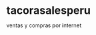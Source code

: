 # tacorasalesperu
ventas y compras por internet
<!DOCTYPE html>
<html lang="es">
<head>
    <meta charset="UTF-8">
    <meta name="viewport" content="width=device-width, initial-scale=1.0">
    <title>Tacora Sales</title>
    <style>
        * {
            margin: 0;
            padding: 0;
            box-sizing: border-box;
        }

        body {
            font-family: Arial, sans-serif;
            background: linear-gradient(135deg, #f5f7fa 0%, #c3cfe2 100%);
            min-height: 100vh;
        }

        .header {
            background: linear-gradient(45deg, #fff, #f8f9fa);
            padding: 20px 0;
            box-shadow: 0 2px 20px rgba(0,0,0,0.1);
        }

        .logo-container {
            text-align: center;
            margin-bottom: 20px;
        }

        .logo {
            font-size: 4rem;
            font-weight: bold;
            margin-bottom: 10px;
        }

        .logo .t { color: #1e5aa8; }
        .logo .a1 { color: #d4af37; }
        .logo .c { color: #dc143c; }
        .logo .o { color: #1e5aa8; }
        .logo .r { color: #d4af37; }
        .logo .a2 { color: #7cb342; }

        .sales-badge {
            background: linear-gradient(45deg, #ff9500, #ffb347);
            color: white;
            padding: 15px 40px;
            border-radius: 50px;
            font-size: 2.5rem;
            font-weight: bold;
            display: inline-block;
            box-shadow: 0 8px 25px rgba(255, 149, 0, 0.3);
        }

        .nav-menu {
            background: #1e5aa8;
            padding: 15px 0;
        }

        .nav-menu ul {
            display: flex;
            justify-content: center;
            list-style: none;
            gap: 30px;
        }

        .nav-menu a {
            color: white;
            text-decoration: none;
            padding: 10px 20px;
            border-radius: 25px;
            transition: all 0.3s ease;
            font-weight: 500;
        }

        .nav-menu a:hover {
            background: rgba(255,255,255,0.2);
            transform: translateY(-2px);
        }

        .container {
            max-width: 1200px;
            margin: 0 auto;
            padding: 40px 20px;
        }

        .admin-panel {
            background: white;
            padding: 20px;
            border-radius: 15px;
            margin-bottom: 30px;
            box-shadow: 0 5px 20px rgba(0,0,0,0.1);
        }

        .admin-panel h3 {
            color: #1e5aa8;
            margin-bottom: 15px;
            font-size: 1.5rem;
        }

        .form-group {
            margin-bottom: 15px;
        }

        .form-group label {
            display: block;
            margin-bottom: 5px;
            font-weight: bold;
            color: #333;
        }

        .form-group input, .form-group textarea {
            width: 100%;
            padding: 10px;
            border: 2px solid #ddd;
            border-radius: 8px;
            font-size: 14px;
        }

        .form-group input:focus, .form-group textarea:focus {
            border-color: #1e5aa8;
            outline: none;
        }

        .btn-primary {
            background: linear-gradient(45deg, #1e5aa8, #4a90e2);
            color: white;
            border: none;
            padding: 12px 25px;
            border-radius: 25px;
            cursor: pointer;
            font-weight: bold;
            transition: all 0.3s ease;
        }

        .btn-primary:hover {
            transform: translateY(-2px);
            box-shadow: 0 5px 15px rgba(30, 90, 168, 0.3);
        }

        .btn-secondary {
            background: linear-gradient(45deg, #dc143c, #ff6b6b);
            color: white;
            border: none;
            padding: 8px 15px;
            border-radius: 20px;
            cursor: pointer;
            font-size: 12px;
            margin-left: 10px;
        }

        .products-grid {
            display: grid;
            grid-template-columns: repeat(auto-fit, minmax(300px, 1fr));
            gap: 30px;
            margin-top: 30px;
        }

        .product-card {
            background: white;
            border-radius: 15px;
            overflow: hidden;
            box-shadow: 0 10px 30px rgba(0,0,0,0.1);
            transition: all 0.3s ease;
            position: relative;
        }

        .product-card:hover {
            transform: translateY(-5px);
            box-shadow: 0 20px 40px rgba(0,0,0,0.15);
        }

        .product-image {
            width: 100%;
            height: 250px;
            object-fit: cover;
            border-bottom: 3px solid #ff9500;
        }

        .product-info {
            padding: 20px;
        }

        .product-title {
            font-size: 1.3rem;
            font-weight: bold;
            color: #1e5aa8;
            margin-bottom: 10px;
        }

        .product-price {
            font-size: 1.8rem;
            font-weight: bold;
            color: #dc143c;
            margin-bottom: 15px;
        }

        .product-description {
            color: #666;
            margin-bottom: 15px;
            line-height: 1.5;
        }

        .product-video {
            width: 100%;
            height: 200px;
            border-radius: 8px;
            margin-bottom: 15px;
        }

        .edit-controls {
            display: flex;
            gap: 10px;
            margin-top: 15px;
        }

        .footer {
            background: #1e5aa8;
            color: white;
            text-align: center;
            padding: 40px 20px;
            margin-top: 50px;
        }

        .footer-content {
            max-width: 1200px;
            margin: 0 auto;
        }

        .footer-links {
            display: flex;
            justify-content: center;
            gap: 30px;
            margin-bottom: 20px;
            flex-wrap: wrap;
        }

        .footer-links a {
            color: white;
            text-decoration: none;
            transition: color 0.3s ease;
        }

        .footer-links a:hover {
            color: #ff9500;
        }

        .footer-social {
            margin: 20px 0;
        }

        .social-icons {
            display: flex;
            justify-content: center;
            gap: 15px;
        }

        .social-icon {
            width: 40px;
            height: 40px;
            background: #ff9500;
            border-radius: 50%;
            display: flex;
            align-items: center;
            justify-content: center;
            color: white;
            text-decoration: none;
            transition: all 0.3s ease;
        }

        .social-icon:hover {
            transform: translateY(-3px);
            box-shadow: 0 5px 15px rgba(255, 149, 0, 0.3);
        }

        .hidden {
            display: none;
        }

        @media (max-width: 768px) {
            .logo {
                font-size: 2.5rem;
            }
            
            .sales-badge {
                font-size: 1.8rem;
                padding: 10px 30px;
            }
            
            .nav-menu ul {
                flex-direction: column;
                gap: 10px;
            }
            
            .footer-links {
                flex-direction: column;
                gap: 15px;
            }
        }
    </style>
</head>
<body>
    <header class="header">
        <div class="logo-container">
            <div class="logo">
                <span class="t">t</span><span class="a1">a</span><span class="c">c</span><span class="o">o</span><span class="r">r</span><span class="a2">a</span>
            </div>
            <div class="sales-badge">sales</div>
        </div>
        
        <nav class="nav-menu">
            <ul>
                <li><a href="#inicio">Inicio</a></li>
                <li><a href="#productos">Productos</a></li>
                <li><a href="#ofertas">Ofertas</a></li>
                <li><a href="#contacto">Contacto</a></li>
                <li><a href="#" onclick="toggleAdmin()">Admin</a></li>
            </ul>
        </nav>
    </header>

    <div class="container">
        <div id="adminPanel" class="admin-panel hidden">
            <h3>Panel de Administración</h3>
            <form id="productForm">
                <div class="form-group">
                    <label for="productName">Nombre del Producto:</label>
                    <input type="text" id="productName" required>
                </div>
                
                <div class="form-group">
                    <label for="productPrice">Precio:</label>
                    <input type="text" id="productPrice" placeholder="$0.00" required>
                </div>
                
                <div class="form-group">
                    <label for="productImage">Imagen del Producto:</label>
                    <input type="file" id="productImage" accept="image/*">
                </div>
                
                <div class="form-group">
                    <label for="productDescription">Descripción:</label>
                    <textarea id="productDescription" rows="3"></textarea>
                </div>
                
                <div class="form-group">
                    <label for="productVideo">Video del Producto:</label>
                    <input type="file" id="productVideo" accept="video/*">
                </div>
                
                <button type="submit" class="btn-primary">Agregar Producto</button>
            </form>
        </div>

        <div class="products-grid" id="productsGrid">
            <!-- Producto de ejemplo -->
            <div class="product-card">
                <img src="https://images.unsplash.com/photo-1549298916-b41d501d3772?w=400&h=250&fit=crop" alt="Globos de Fiesta" class="product-image" onerror="this.src='data:image/svg+xml;base64,PHN2ZyB3aWR0aD0iNDAwIiBoZWlnaHQ9IjI1MCIgdmlld0JveD0iMCAwIDQwMCAyNTAiIGZpbGw9Im5vbmUiIHhtbG5zPSJodHRwOi8vd3d3LnczLm9yZy8yMDAwL3N2ZyI+CjxyZWN0IHdpZHRoPSI0MDAiIGhlaWdodD0iMjUwIiBmaWxsPSIjRjVGNUY1Ii8+CjxwYXRoIGQ9Ik0yMDAgMTI1TDE2MCA5NUwyNDAgOTVMMjAwIDEyNVoiIGZpbGw9IiNEREREREQiLz4KPHN2Zz4='">
                <div class="product-info">
                    <h3 class="product-title">Globos de Fiesta Premium</h3>
                    <div class="product-price">$25.99</div>
                    <p class="product-description">Globos de alta calidad para fiestas y celebraciones especiales. Disponibles en múltiples colores.</p>
                    <div class="edit-controls">
                        <button class="btn-primary" onclick="editProduct(this)">Editar</button>
                        <button class="btn-secondary" onclick="deleteProduct(this)">Eliminar</button>
                    </div>
                </div>
            </div>
        </div>
    </div>

    <footer class="footer">
        <div class="footer-content">
            <div class="footer-links">
                <a href="#sobre-nosotros">Sobre Nosotros</a>
                <a href="#politicas">Políticas de Privacidad</a>
                <a href="#terminos">Términos y Condiciones</a>
                <a href="#envios">Información de Envíos</a>
                <a href="#devoluciones">Devoluciones</a>
                <a href="#ayuda">Centro de Ayuda</a>
            </div>
            
            <div class="footer-social">
                <div class="social-icons">
                    <a href="#" class="social-icon">📘</a>
                    <a href="#" class="social-icon">📷</a>
                    <a href="#" class="social-icon">🐦</a>
                    <a href="#" class="social-icon">📱</a>
                </div>
            </div>
            
            <div style="border-top: 1px solid rgba(255,255,255,0.1); padding-top: 20px; margin-top: 20px;">
                <p>&copy; 2025 Tacora Sales. Todos los derechos reservados.</p>
                <p style="margin-top: 10px; font-size: 14px; opacity: 0.8;">
                    Contacto: info@tacorasales.com | Teléfono: +1 (555) 123-4567
                </p>
                <p style="margin-top: 5px; font-size: 12px; opacity: 0.6;">
                    Dirección: 123 Commerce Street, Business District, Ciudad
                </p>
            </div>
        </div>
    </footer>

    <script>
        let products = [];
        let editingIndex = -1;

        function toggleAdmin() {
            const panel = document.getElementById('adminPanel');
            panel.classList.toggle('hidden');
        }

        function addProduct(name, price, imageUrl, description, videoUrl) {
            const product = {
                name: name,
                price: price,
                image: imageUrl,
                description: description,
                video: videoUrl
            };
            
            if (editingIndex >= 0) {
                products[editingIndex] = product;
                editingIndex = -1;
                document.querySelector('#productForm button[type="submit"]').textContent = 'Agregar Producto';
            } else {
                products.push(product);
            }
            
            renderProducts();
        }

        function renderProducts() {
            const grid = document.getElementById('productsGrid');
            
            // Mantener el producto de ejemplo y agregar los nuevos
            const exampleProduct = grid.children[0];
            grid.innerHTML = '';
            grid.appendChild(exampleProduct);
            
            products.forEach((product, index) => {
                const productCard = document.createElement('div');
                productCard.className = 'product-card';
                
                productCard.innerHTML = `
                    <img src="${product.image || 'data:image/svg+xml;base64,PHN2ZyB3aWR0aD0iNDAwIiBoZWlnaHQ9IjI1MCIgdmlld0JveD0iMCAwIDQwMCAyNTAiIGZpbGw9Im5vbmUiIHhtbG5zPSJodHRwOi8vd3d3LnczLm9yZy8yMDAwL3N2ZyI+CjxyZWN0IHdpZHRoPSI0MDAiIGhlaWdodD0iMjUwIiBmaWxsPSIjRjVGNUY1Ii8+CjxwYXRoIGQ9Ik0yMDAgMTI1TDE2MCA5NUwyNDAgOTVMMjAwIDEyNVoiIGZpbGw9IiNEREREREQiLz4KPHN2Zz4='}" alt="${product.name}" class="product-image">
                    <div class="product-info">
                        <h3 class="product-title">${product.name}</h3>
                        <div class="product-price">${product.price}</div>
                        <p class="product-description">${product.description}</p>
                        ${product.video ? `<video class="product-video" controls><source src="${product.video}" type="video/mp4">Tu navegador no soporta videos.</video>` : ''}
                        <div class="edit-controls">
                            <button class="btn-primary" onclick="editProduct(this, ${index})">Editar</button>
                            <button class="btn-secondary" onclick="deleteProduct(this, ${index})">Eliminar</button>
                        </div>
                    </div>
                `;
                
                grid.appendChild(productCard);
            });
        }

        function editProduct(button, index) {
            if (index !== undefined) {
                const product = products[index];
                document.getElementById('productName').value = product.name;
                document.getElementById('productPrice').value = product.price;
                document.getElementById('productDescription').value = product.description;
                editingIndex = index;
                document.querySelector('#productForm button[type="submit"]').textContent = 'Actualizar Producto';
                
                // Mostrar panel de admin
                document.getElementById('adminPanel').classList.remove('hidden');
            }
        }

        function deleteProduct(button, index) {
            if (index !== undefined) {
                products.splice(index, 1);
                renderProducts();
            } else {
                // Para el producto de ejemplo
                button.closest('.product-card').remove();
            }
        }

        document.getElementById('productForm').addEventListener('submit', function(e) {
            e.preventDefault();
            
            const name = document.getElementById('productName').value;
            const price = document.getElementById('productPrice').value;
            const description = document.getElementById('productDescription').value;
            const imageFile = document.getElementById('productImage').files[0];
            const videoFile = document.getElementById('productVideo').files[0];
            
            let imageUrl = '';
            let videoUrl = '';
            
            if (imageFile) {
                imageUrl = URL.createObjectURL(imageFile);
            }
            
            if (videoFile) {
                videoUrl = URL.createObjectURL(videoFile);
            }
            
            addProduct(name, price, imageUrl, description, videoUrl);
            
            // Limpiar formulario
            this.reset();
            document.getElementById('adminPanel').classList.add('hidden');
        });

        // Smooth scroll para navegación
        document.querySelectorAll('a[href^="#"]').forEach(anchor => {
            anchor.addEventListener('click', function (e) {
                if (this.getAttribute('href') !== '#') {
                    e.preventDefault();
                    const target = document.querySelector(this.getAttribute('href'));
                    if (target) {
                        target.scrollIntoView({
                            behavior: 'smooth'
                        });
                    }
                }
            });
        });
    </script>
</body>
</html>

